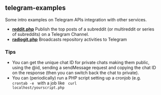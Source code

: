 ## telegram-examples
Some intro examples on Telegram APIs integration with other services.

- [**reddit.php**](reddit.php) Publish the top posts of a subreddit (or multireddit or series of subreddits) on a Telegram Channel.
- [**radiogit.php**](radiogit.php) Broadcasts repository activities to Telegram 

### Tips
- You can get the unique chat ID for private chats making them public, using the @id, sending a sendMessage request and copying the chat ID on the response (then you can switch back the chat to private).
- You can (periodically) run a PHP script setting up a cronjob (e.g. <code> crontab -e </code> with a job like <code> curl localhost/yourscript.php </code>
